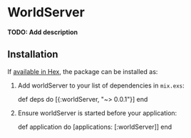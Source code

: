 # WorldServer

**TODO: Add description**

## Installation

If [available in Hex](https://hex.pm/docs/publish), the package can be installed as:

  1. Add worldServer to your list of dependencies in `mix.exs`:

        def deps do
          [{:worldServer, "~> 0.0.1"}]
        end

  2. Ensure worldServer is started before your application:

        def application do
          [applications: [:worldServer]]
        end
